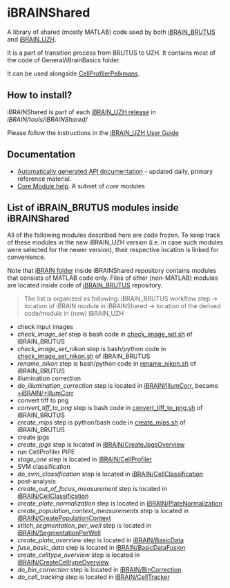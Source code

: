 iBRAINShared
============

A library of shared (mostly MATLAB) code used by both [iBRAIN_BRUTUS](https://github.com/pelkmanslab/iBRAIN_BRUTUS) and [iBRAIN_UZH](https://github.com/pelkmanslab/iBRAIN_UZH).

It is a part of transition process from BRUTUS to UZH.  It contains most of the code of 
General/iBrainBasics folder.

It can be used alongside [CellProfilerPelkmans](https://github.com/pelkmanslab/CellProfilerPelkmans).

## How to install?

iBRAINShared is part of each [iBRAIN_UZH release](https://github.com/pelkmanslab/iBRAIN_UZH/releases) in *iBRAIN/tools/iBRAINShared/*

Please follow the instructions in the [iBRAIN_UZH User Guide](https://github.com/pelkmanslab/iBRAIN_UZH/blob/master/doc/USER_GUIDE.md)

## Documentation

* [Automatically generated API documentation](http://jenkins.pelkmanslab.org/job/iBRAINShared_Master/iBRAINShared_API_Documentation/) -  updated daily, primary reference material.
* [Core Module help](https://github.com/pelkmanslab/iBRAIN_BRUTUS/wiki/iBRAIN_BRUTUS-core-module-help). A subset of *core* modules

## List of iBRAIN_BRUTUS modules inside iBRAINShared

All of the following modules described here are code frozen. To keep track of these modules in the new iBRAIN_UZH version (i.e. in case such modules were selected for the newer version), their respective location is linked for convenience. 

Note that [iBRAIN folder](https://github.com/pelkmanslab/iBRAINShared/tree/master/iBRAIN) inside iBRAINShared repository contains modules that consists of MATLAB code only. Files of other (non-MATLAB) modules are located inside code of [iBRAIN_BRUTUS](https://github.com/pelkmanslab/iBRAIN_BRUTUS) repository.

> The list is organized as following: 
> iBRAIN_BRUTUS workflow step -> location of iBRAIN module in iBRAINShared -> location of the derived code/module in (new) IBRAIN_UZH

- check input images
 - *check_image_set* step is bash code in [check_image_set.sh](https://github.com/pelkmanslab/iBRAIN_BRUTUS/blob/master/iBRAIN/core/modules/check_image_set.sh) of iBRAIN_BRUTUS
 - *check_image_set_nikon* step is bash/python code in [check_image_set_nikon.sh](https://github.com/pelkmanslab/iBRAIN_BRUTUS/blob/master/iBRAIN/core/modules/check_image_set_nikon.sh) of iBRAIN_BRUTUS
 - *rename_nikon* step is bash/python code in [rename_nikon.sh](https://github.com/pelkmanslab/iBRAIN_BRUTUS/blob/master/iBRAIN/core/modules/rename_nikon.sh) of iBRAIN_BRUTUS
- illumination correction
 - *do_illumination_correction* step is located in [iBRAIN/IllumCorr](https://github.com/pelkmanslab/iBRAINShared/tree/master/iBRAIN/IllumCorr), became [+iBRAIN/+IllumCorr](https://github.com/pelkmanslab/iBRAIN_UZH/tree/master/iBRAIN/modules/matlab/+iBRAIN/+IllumCorr)
- convert tiff to png
 - *convert_tiff_to_png* step is bash code in [convert_tiff_to_png.sh](https://github.com/pelkmanslab/iBRAIN_BRUTUS/blob/master/iBRAIN/core/modules/convert_tiff_to_png.sh) of iBRAIN_BRUTUS
 - *create_mips* step is python/bash code in [create_mips.sh](https://github.com/pelkmanslab/iBRAIN_BRUTUS/blob/master/iBRAIN/core/modules/create_mips.sh) of iBRAIN_BRUTUS
- create jpgs
 - *create_jpgs* step is located in [iBRAIN/CreateJpgsOverview](https://github.com/pelkmanslab/iBRAINShared/tree/master/iBRAIN/CreateJpgsOverview)
- run CellProfiler PIPE
 - *stage_one* step is located in [iBRAIN/CellProfiler](https://github.com/pelkmanslab/iBRAINShared/tree/master/iBRAIN/CellProfiler)
- SVM classification
 - *do_svm_classification* step is located in [iBRAIN/CellClassification](https://github.com/pelkmanslab/iBRAINShared/tree/master/iBRAIN/CellClassification)
- post-analysis
 - *create_out_of_focus_measurement* step is located in [iBRAIN/CellClassification](https://github.com/pelkmanslab/iBRAINShared/tree/master/iBRAIN/CellClassification)
 - *create_plate_normalization* step is located in [iBRAIN/PlateNormalization](https://github.com/pelkmanslab/iBRAINShared/tree/master/iBRAIN/PlateNormalization)
 - *create_population_context_measurements* step is located in [iBRAIN/CreatePopulationContext](https://github.com/pelkmanslab/iBRAINShared/tree/master/iBRAIN/CreatePopulationContext)
 - *stitch_segmentation_per_well* step is located in [iBRAIN/SegmentationPerWell](https://github.com/pelkmanslab/iBRAINShared/tree/master/iBRAIN/SegmentationPerWell)
 - *create_plate_overview* step is located in [iBRAIN/BasicData](https://github.com/pelkmanslab/iBRAINShared/tree/master/iBRAIN/BasicData)
 - *fuse_basic_data* step is located in [iBRAIN/BasicDataFusion](https://github.com/pelkmanslab/iBRAINShared/tree/master/iBRAIN/BasicDataFusion)
 - *create_celltype_overview* step is located in [iBRAIN/CreateCelltypeOverview](https://github.com/pelkmanslab/iBRAINShared/tree/master/iBRAIN/CreateCelltypeOverview)
 - *do_bin_correction* step is located in [iBRAIN/BinCorrection](https://github.com/pelkmanslab/iBRAINShared/tree/master/iBRAIN/BinCorrection)
 - *do_cell_tracking* step is located in [iBRAIN/CellTracker](https://github.com/pelkmanslab/iBRAINShared/tree/master/iBRAIN/CellTracker)
